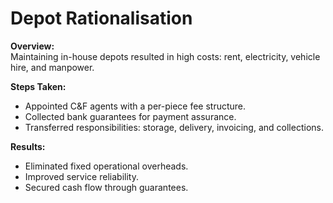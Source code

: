 # Depot Rationalisation

**Overview:**  
Maintaining in-house depots resulted in high costs: rent, electricity, vehicle hire, and manpower.

**Steps Taken:**  
- Appointed C&F agents with a per-piece fee structure.
- Collected bank guarantees for payment assurance.
- Transferred responsibilities: storage, delivery, invoicing, and collections.

**Results:**  
- Eliminated fixed operational overheads.
- Improved service reliability.
- Secured cash flow through guarantees.